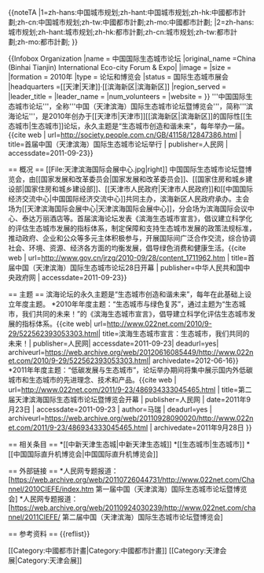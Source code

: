 {{noteTA
|1=zh-hans:中国城市规划;zh-hant:中国城市规划;zh-hk:中國都市計劃;zh-cn:中国城市规划;zh-tw:中國都市計劃;zh-mo:中國都市計劃;
|2=zh-hans:城市规划;zh-hant:城市规划;zh-hk:都市計劃;zh-cn:城市规划;zh-tw:都市計劃;zh-mo:都市計劃;
}}

{{Infobox Organization
|name = 中国国际生态城市论坛
|original_name =China (Binhai Tianjin) International Eco-city Forum & Expo|
|image = 
|size = 
|formation = 2010年
|type = 论坛和博览会
|status = 国际生态城市展会
|headquarters =[[天津|天津]]·[[滨海新区|滨海新区]]
|region_served = 
|leader_title = 
|leader_name = 
|num_volunteers   = 
|website =
}}
'''中国国际生态城市论坛'''，全称'''中国（天津滨海）国际生态城市论坛暨博览会'''，简称'''滨海论坛'''，是2010年创办于[[天津市|天津市]][[滨海新区|滨海新区]]的国际性[[生态城市|生态城市]]论坛，永久主题是“生态城市创造和谐未来”，每年举办一届。<ref>{{cite web | url=http://society.people.com.cn/GB/41158/12847386.html | title=首届中国（天津滨海）国际生态城市论坛举行 | publisher=人民网 | accessdate=2011-09-23}}</ref>

== 概况 ==
[[File:天津滨海国际会展中心.jpg|right]]
中国国际生态城市论坛暨博览会，由[[国家发展和改革委员会|国家发展和改革委员会]]、[[国家住房和城乡建设部|国家住房和城乡建设部]]、[[天津市人民政府|天津市人民政府]]和[[中国国际经济交流中心|中国国际经济交流中心]]共同主办，滨海新区人民政府承办。主会场为[[天津滨海国际会展中心|天津滨海国际会展中心]]，分会场为滨海国际会议中心、泰达万丽酒店等。首届滨海论坛发表《滨海生态城市宣言》，倡议建立科学化的评估生态城市发展的指标体系，制定保障和支持生态城市发展的政策法规标准，推动政府、企业和公众等多元主体积极参与，开展国际间广泛合作交流，综合协调社会、环境、资源、经济各方面的均衡发展，倡导绿色消费和健康生活。<ref>{{cite web | url=http://www.gov.cn/jrzg/2010-09/28/content_1711962.htm | title=首届中国（天津滨海）国际生态城市论坛28日开幕 | publisher=中华人民共和国中央政府网 | accessdate=2011-09-23}}</ref>

== 主题 ==
滨海论坛的永久主题是“生态城市创造和谐未来”，每年在此基础上设立年度主题。
*2010年年度主题：“生态城市与绿色复苏”，通过主题为“生态城市，我们共同的未来！”的《滨海生态城市宣言》，倡导建立科学化评估生态城市发展的指标体系。<ref>{{cite web| url=http://www.022net.com/2010/9-29/522562393053303.html| title=滨海生态城市宣言：生态城市，我们共同的未来！| publisher=人民网| accessdate=2011-09-23| deadurl=yes| archiveurl=https://web.archive.org/web/20120616085449/http://www.022net.com/2010/9-29/522562393053303.html| archivedate=2012-06-16}}</ref>
*2011年年度主题：“低碳发展与生态城市”，论坛举办期间将集中展示国内外低碳城市和生态城市的先进理念、技术和产品。<ref>{{cite web | url=http://www.022net.com/2011/9-23/486934333045465.html | title=第二届天津滨海国际生态城市论坛暨博览会开幕 | publisher=人民网 | date=2011年9月23日 | accessdate=2011-09-23 | author=马瑞 | deadurl=yes | archiveurl=https://web.archive.org/web/20110928090020/http://www.022net.com/2011/9-23/486934333045465.html | archivedate=2011年9月28日 }}</ref>

== 相关条目 ==
*[[中新天津生态城|中新天津生态城]]
*[[生态城市|生态城市]]
*[[中国国际直升机博览会|中国国际直升机博览会]]

== 外部链接 ==
*人民网专题报道：[https://web.archive.org/web/20110726044731/http://www.022net.com/Channel/2010CIEFE/index.htm 第一届中国（天津滨海）国际生态城市论坛暨博览会]
*人民网专题报道：[https://web.archive.org/web/20110924030239/http://www.022net.com/channel/2011CIEFE/ 第二届中国（天津滨海）国际生态城市论坛暨博览会]

== 参考资料 ==
{{reflist}}

[[Category:中國都市計畫|Category:中國都市計畫]]
[[Category:天津会展|Category:天津会展]]